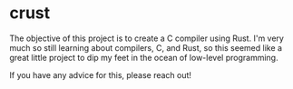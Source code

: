 # crust

The objective of this project is to create a C compiler using Rust. I'm very much so still learning about compilers, C, and Rust, so this seemed like a great little project to dip my feet in the ocean of low-level programming.

If you have any advice for this, please reach out!